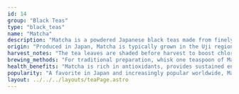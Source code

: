 ```yaml
---
id: 14
group: "Black Teas"
type: "black_teas"
name: "Matcha"
description: "Matcha is a powdered Japanese black teas made from finely ground shade-grown tea leaves, offering a rich, umami flavor and vibrant green color."
origin: "Produced in Japan, Matcha is typically grown in the Uji region and is used in traditional tea ceremonies."
harvest_notes: "The tea leaves are shaded before harvest to boost chlorophyll content, then ground into a fine powder to preserve flavor."
brewing_methods: "For traditional preparation, whisk one teaspoon of Matcha powder in hot water (70°C-80°C/158°F-176°F) until frothy."
health_benefits: "Matcha is rich in antioxidants, provides sustained energy, and promotes focus and calmness."
popularity: "A favorite in Japan and increasingly popular worldwide, Matcha is revered for its flavor and health benefits."
layout: ../../../layouts/teaPage.astro
---
```

